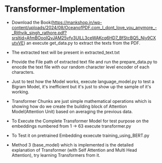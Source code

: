# Transformer-Implementation

- Download the Book(https://mankshop.in/wp-content/uploads/2024/08/OceanofPDF.com_I_dont_love_you_anymore_-_Rithvik_singh_rathore.pdf?srsltid=AfmBOooIQvJAM25vfy3UlLL3ceWAKcq6HD7_BfStcBQ5_Niy9CXutvVE) an execute get_data.py to extract the texts from the PDF.

- The extracted text will be present in extracted_text.txt

- Provide the File path of extracted text file and run the prepare_data.py to enocde the text file with our random character level encoder of each characters.

- Just to test how the Model works, execute language_model.py to test a Bigram Model, it's inefficient but it's just to show up the sample of it's working.

- Transformer Chunks are just simple mathematical operations which is showing how do we create the building block of Attention Model(Attention Unit) based on averaging the previous data.

- To Execute the Complete Transformer Model for test purpose on the embeddings numbered from 1 -> 63 execute transformer.py

- To Test it on pretrained Embedding exxecute training_using_BERT.py

- Method 3 (base_model) which is implemented is the detailed explanation of Transformer (with Self Attention and Multi Head Attention), try learning Transformers from it.